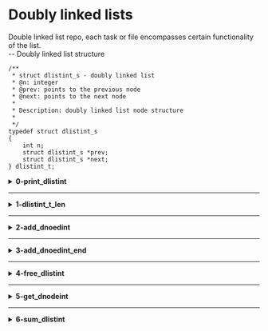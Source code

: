 # Doubly linked lists
Double linked list repo, each task or file encompasses certain functionality of the list.<br />
    -- Doubly linked list structure
```
/**
 * struct dlistint_s - doubly linked list
 * @n: integer
 * @prev: points to the previous node
 * @next: points to the next node
 *
 * Description: doubly linked list node structure
 *
 */
typedef struct dlistint_s
{
	int n;
	struct dlistint_s *prev;
	struct dlistint_s *next;
} dlistint_t;
```

<details>
<summary><b>0-print_dlistint</b></summary>
`c` function that prints all the elements of a `dlistint_t` list.
</details>

---

<details>
<summary><b>1-dlistint_t_len</b></summary>
`c` function that returns the number of elements in a linked `dlistint_t` list.
</details>

---

<details>
<summary><b>2-add_dnoedint</b></summary>
`c` function that adds node at the beginning and return the new node.
</details>

---

<details>
<summary><b>3-add_dnoedint_end</b></summary>
`c` function that adds node at the end and return the new node.
</details>

---

<details>
<summary><b>4-free_dlistint</b></summary>
`c` function that frees a doubly linked list
</details>

---

<details>
<summary><b>5-get_dnodeint</b></summary>
`c` function that retrieves node at certain `index`.
</details>

---

<details>
<summary><b>6-sum_dlistint</b></summary>
`c` function that returns sum of all nodes in the list.
</details>
